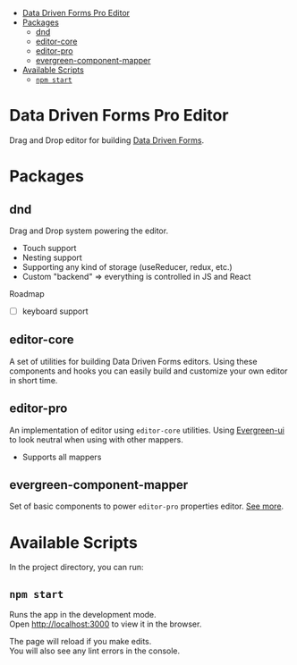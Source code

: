 - [Data Driven Forms Pro Editor](#data-driven-forms-pro-editor)
- [Packages](#packages)
  - [dnd](#dnd)
  - [editor-core](#editor-core)
  - [editor-pro](#editor-pro)
  - [evergreen-component-mapper](#evergreen-component-mapper)
- [Available Scripts](#available-scripts)
  - [`npm start`](#npm-start)

# Data Driven Forms Pro Editor

Drag and Drop editor for building [Data Driven Forms](https://github.com/data-driven-forms/react-forms).

# Packages

## dnd

Drag and Drop system powering the editor.

- Touch support
- Nesting support
- Supporting any kind of storage (useReducer, redux, etc.)
- Custom "backend" => everything is controlled in JS and React

Roadmap

- [ ] keyboard support

## editor-core

A set of utilities for building Data Driven Forms editors. Using these components and hooks you can easily build and customize your own editor in short time.

## editor-pro

An implementation of editor using `editor-core` utilities. Using [Evergreen-ui](https://github.com/segmentio/evergreen) to look neutral when using with other mappers.

- Supports all mappers

## evergreen-component-mapper

Set of basic components to power `editor-pro` properties editor. [See more](https://github.com/segmentio/evergreen).

# Available Scripts

In the project directory, you can run:

## `npm start`

Runs the app in the development mode.\
Open [http://localhost:3000](http://localhost:3000) to view it in the browser.

The page will reload if you make edits.\
You will also see any lint errors in the console.


